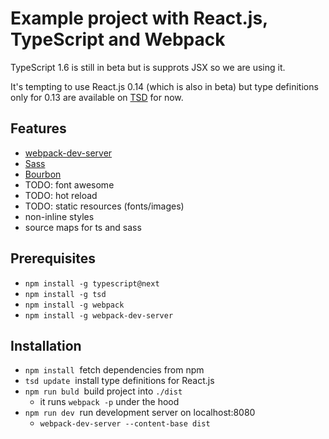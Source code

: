 
Example project with React.js, TypeScript and Webpack
=====================================================

TypeScript 1.6 is still in beta but is supprots JSX so we are using it.

It's tempting to use React.js 0.14 (which is also in beta)
but type definitions only for 0.13 are available
on [TSD](http://definitelytyped.org/tsd/) for now.


Features
--------

  - [webpack-dev-server](https://github.com/webpack/webpack-dev-server)
  - [Sass](http://sass-lang.com)
  - [Bourbon](http://bourbon.io)
  - TODO: font awesome
  - TODO: hot reload
  - TODO: static resources (fonts/images)
  - non-inline styles
  - source maps for ts and sass

Prerequisites
-------------

  - `npm install -g typescript@next`
  - `npm install -g tsd`
  - `npm install -g webpack`
  - `npm install -g webpack-dev-server`

Installation
-----------

  - `npm install` ­ fetch dependencies from npm
  - `tsd update` ­ install type definitions for React.js
  - `npm run buld` ­ build project into `./dist`
    + it runs `webpack -p` under the hood
  - `npm run dev` ­ run development server on localhost:8080
    + `webpack-dev-server --content-base dist`
